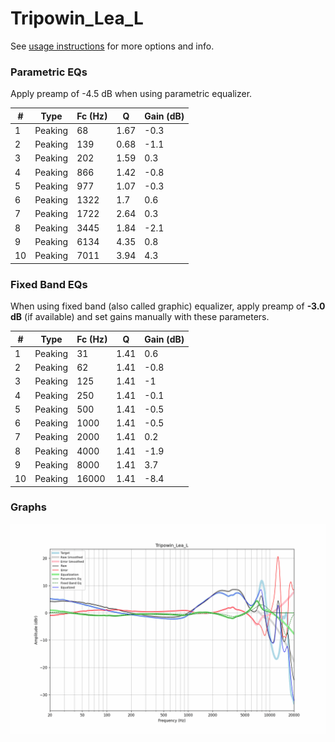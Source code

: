 # Tripowin_Lea_L
See [usage instructions](https://github.com/jaakkopasanen/AutoEq#usage) for more options and info.

### Parametric EQs
Apply preamp of -4.5 dB when using parametric equalizer.

|   # | Type    |   Fc (Hz) |    Q |   Gain (dB) |
|-----|---------|-----------|------|-------------|
|   1 | Peaking |        68 | 1.67 |        -0.3 |
|   2 | Peaking |       139 | 0.68 |        -1.1 |
|   3 | Peaking |       202 | 1.59 |         0.3 |
|   4 | Peaking |       866 | 1.42 |        -0.8 |
|   5 | Peaking |       977 | 1.07 |        -0.3 |
|   6 | Peaking |      1322 | 1.7  |         0.6 |
|   7 | Peaking |      1722 | 2.64 |         0.3 |
|   8 | Peaking |      3445 | 1.84 |        -2.1 |
|   9 | Peaking |      6134 | 4.35 |         0.8 |
|  10 | Peaking |      7011 | 3.94 |         4.3 |

### Fixed Band EQs
When using fixed band (also called graphic) equalizer, apply preamp of **-3.0 dB** (if available) and set gains manually with these parameters.

|   # | Type    |   Fc (Hz) |    Q |   Gain (dB) |
|-----|---------|-----------|------|-------------|
|   1 | Peaking |        31 | 1.41 |         0.6 |
|   2 | Peaking |        62 | 1.41 |        -0.8 |
|   3 | Peaking |       125 | 1.41 |        -1   |
|   4 | Peaking |       250 | 1.41 |        -0.1 |
|   5 | Peaking |       500 | 1.41 |        -0.5 |
|   6 | Peaking |      1000 | 1.41 |        -0.5 |
|   7 | Peaking |      2000 | 1.41 |         0.2 |
|   8 | Peaking |      4000 | 1.41 |        -1.9 |
|   9 | Peaking |      8000 | 1.41 |         3.7 |
|  10 | Peaking |     16000 | 1.41 |        -8.4 |

### Graphs
![](./Tripowin_Lea_L.png)
